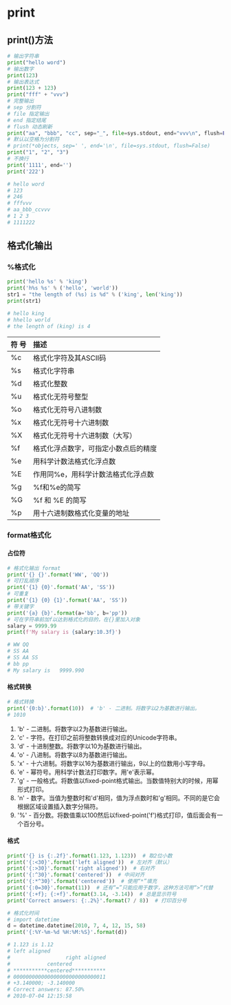 

# print

## print()方法

```python
# 输出字符串
print("hello word")
# 输出数字
print(123)
# 输出表达式
print(123 + 123)
print("fff" + "vvv")
# 完整输出
# sep 分割符
# file 指定输出
# end 指定结尾
# flush 动态刷新
print("aa", "bbb", "cc", sep="_", file=sys.stdout, end="vvv\n", flush=False)
# 默认以空格为分割符
# print(*objects, sep=' ', end='\n', file=sys.stdout, flush=False)
print("1", "2", "3")
# 不换行
print('1111', end='')
print('222')

# hello word
# 123
# 246
# fffvvv
# aa_bbb_ccvvv
# 1 2 3
# 1111222
```

## 格式化输出

### %格式化

```python
print('hello %s' % 'king')
print('h%s %s' % ('hello', 'world'))
str1 = "the length of (%s) is %d" % ('king', len('king'))
print(str1)

# hello king
# hhello world
# the length of (king) is 4
```



| 符  号 | 描述                                 |
| :----- | :----------------------------------- |
| %c     | 格式化字符及其ASCII码                |
| %s     | 格式化字符串                         |
| %d     | 格式化整数                           |
| %u     | 格式化无符号整型                     |
| %o     | 格式化无符号八进制数                 |
| %x     | 格式化无符号十六进制数               |
| %X     | 格式化无符号十六进制数（大写）       |
| %f     | 格式化浮点数字，可指定小数点后的精度 |
| %e     | 用科学计数法格式化浮点数             |
| %E     | 作用同%e，用科学计数法格式化浮点数   |
| %g     | %f和%e的简写                         |
| %G     | %f 和 %E 的简写                      |
| %p     | 用十六进制数格式化变量的地址         |

### format格式化

#### 占位符

```python
# 格式化输出 format
print('{} {}'.format('WW', 'QQ'))
# 可打乱顺序
print('{1} {0}'.format('AA', 'SS'))
# 可重复
print('{1} {0} {1}'.format('AA', 'SS'))
# 带关键字
print('{a} {b}'.format(a='bb', b='pp'))
# 可在字符串前加f以达到格式化的目的，在{}里加入对象
salary = 9999.99
print(f'My salary is {salary:10.3f}')

# WW QQ
# SS AA
# SS AA SS
# bb pp
# My salary is   9999.990
```



#### 格式转换

```python
# 格式转换
print('{0:b}'.format(10))  # 'b' - 二进制。将数字以2为基数进行输出。
# 1010
```

1. 'b' - 二进制。将数字以2为基数进行输出。
2. 'c' - 字符。在打印之前将整数转换成对应的Unicode字符串。
3. 'd' - 十进制整数。将数字以10为基数进行输出。
4. 'o' - 八进制。将数字以8为基数进行输出。
5. 'x' - 十六进制。将数字以16为基数进行输出，9以上的位数用小写字母。
6. 'e' - 幂符号。用科学计数法打印数字。用'e'表示幂。
7. 'g' - 一般格式。将数值以fixed-point格式输出。当数值特别大的时候，用幂形式打印。
8. 'n' - 数字。当值为整数时和'd'相同，值为浮点数时和'g'相同。不同的是它会根据区域设置插入数字分隔符。
9. '%' - 百分数。将数值乘以100然后以fixed-point('f')格式打印，值后面会有一个百分号。



#### 格式

```python
print('{} is {:.2f}'.format(1.123, 1.123))  # 取2位小数
print('{:<30}'.format('left aligned'))  # 左对齐（默认）
print('{:>30}'.format('right aligned'))  # 右对齐
print('{:^30}'.format('centered'))  # 中间对齐
print('{:*^30}'.format('centered'))  # 使用“*”填充
print('{:0=30}'.format(11))  # 还有“=”只能应用于数字，这种方法可用“>”代替
print('{:+f}; {:+f}'.format(3.14, -3.14))  # 总是显示符号
print('Correct answers: {:.2%}'.format(7 / 8))  # 打印百分号

# 格式化时间
# import datetime
d = datetime.datetime(2010, 7, 4, 12, 15, 58)
print('{:%Y-%m-%d %H:%M:%S}'.format(d))

# 1.123 is 1.12
# left aligned
#                  right aligned
#            centered
# ***********centered***********
# 000000000000000000000000000011
# +3.140000; -3.140000
# Correct answers: 87.50%
# 2010-07-04 12:15:58

```

